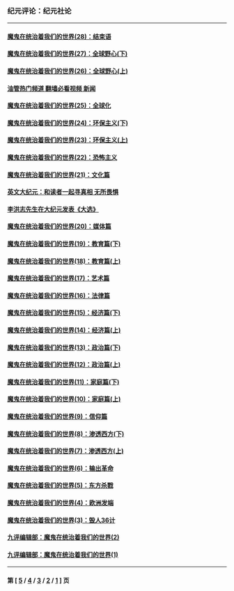 ### 纪元评论：纪元社论
---
#### [魔鬼在统治着我们的世界(28)：结束语](../../pages/nsc422/n10936246.md?08030330) 
#### [魔鬼在统治着我们的世界(27)：全球野心(下)](../../pages/nsc422/n10928319.md?08030330) 
#### [魔鬼在统治着我们的世界(26)：全球野心(上)](../../pages/nsc422/n10900318.md?08030330) 
#### [油管热门频道 翻墙必看视频 新闻](ok?08030330)
#### [魔鬼在统治着我们的世界(25)：全球化](../../pages/nsc422/n10788205.md?08030330) 
#### [魔鬼在统治着我们的世界(24)：环保主义(下)](../../pages/nsc422/n10695307.md?08030330) 
#### [魔鬼在统治着我们的世界(23)：环保主义(上)](../../pages/nsc422/n10688613.md?08030330) 
#### [魔鬼在统治着我们的世界(22)：恐怖主义](../../pages/nsc422/n10614727.md?08030330) 
#### [魔鬼在统治着我们的世界(21)：文化篇](../../pages/nsc422/n10597706.md?08030330) 
#### [英文大纪元：和读者一起寻真相 无所畏惧](../../pages/nsc422/n12542027.md?08030330) 
#### [李洪志先生在大纪元发表《大选》](../../pages/nsc422/n12534746.md?08030330) 
#### [魔鬼在统治着我们的世界(20)：媒体篇](../../pages/nsc422/n10586579.md?08030330) 
#### [魔鬼在统治着我们的世界(19)：教育篇(下)](../../pages/nsc422/n10564808.md?08030330) 
#### [魔鬼在统治着我们的世界(18)：教育篇(上)](../../pages/nsc422/n10526970.md?08030330) 
#### [魔鬼在统治着我们的世界(17)：艺术篇](../../pages/nsc422/n10499093.md?08030330) 
#### [魔鬼在统治着我们的世界(16)：法律篇](../../pages/nsc422/n10485969.md?08030330) 
#### [魔鬼在统治着我们的世界(15)：经济篇(下)](../../pages/nsc422/n10469975.md?08030330) 
#### [魔鬼在统治着我们的世界(14)：经济篇(上)](../../pages/nsc422/n10457370.md?08030330) 
#### [魔鬼在统治着我们的世界(13)：政治篇(下)](../../pages/nsc422/n10448270.md?08030330) 
#### [魔鬼在统治着我们的世界(12)：政治篇(上)](../../pages/nsc422/n10444576.md?08030330) 
#### [魔鬼在统治着我们的世界(11)：家庭篇(下)](../../pages/nsc422/n10440961.md?08030330) 
#### [魔鬼在统治着我们的世界(10)：家庭篇(上)](../../pages/nsc422/n10435448.md?08030330) 
#### [魔鬼在统治着我们的世界(9)：信仰篇](../../pages/nsc422/n10432159.md?08030330) 
#### [魔鬼在统治着我们的世界(8)：渗透西方(下)](../../pages/nsc422/n10429603.md?08030330) 
#### [魔鬼在统治着我们的世界(7)：渗透西方(上)](../../pages/nsc422/n10426013.md?08030330) 
#### [魔鬼在统治着我们的世界(6)：输出革命](../../pages/nsc422/n10421536.md?08030330) 
#### [魔鬼在统治着我们的世界(5)：东方杀戮](../../pages/nsc422/n10417707.md?08030330) 
#### [魔鬼在统治着我们的世界(4)：欧洲发端](../../pages/nsc422/n10414890.md?08030330) 
#### [魔鬼在统治着我们的世界(3)：毁人36计](../../pages/nsc422/n10411583.md?08030330) 
#### [九评编辑部：魔鬼在统治着我们的世界(2)](../../pages/nsc422/n10410036.md?08030330) 
#### [九评编辑部：魔鬼在统治着我们的世界(1)](../../pages/nsc422/n10406825.md?08030330) 

---
#### 第 [ [5](./5.md?08030330) / [4](./4.md?08030330) / [3](./3.md?08030330) / [2](./2.md?08030330) / [1](./1.md?08030330) ] 页
